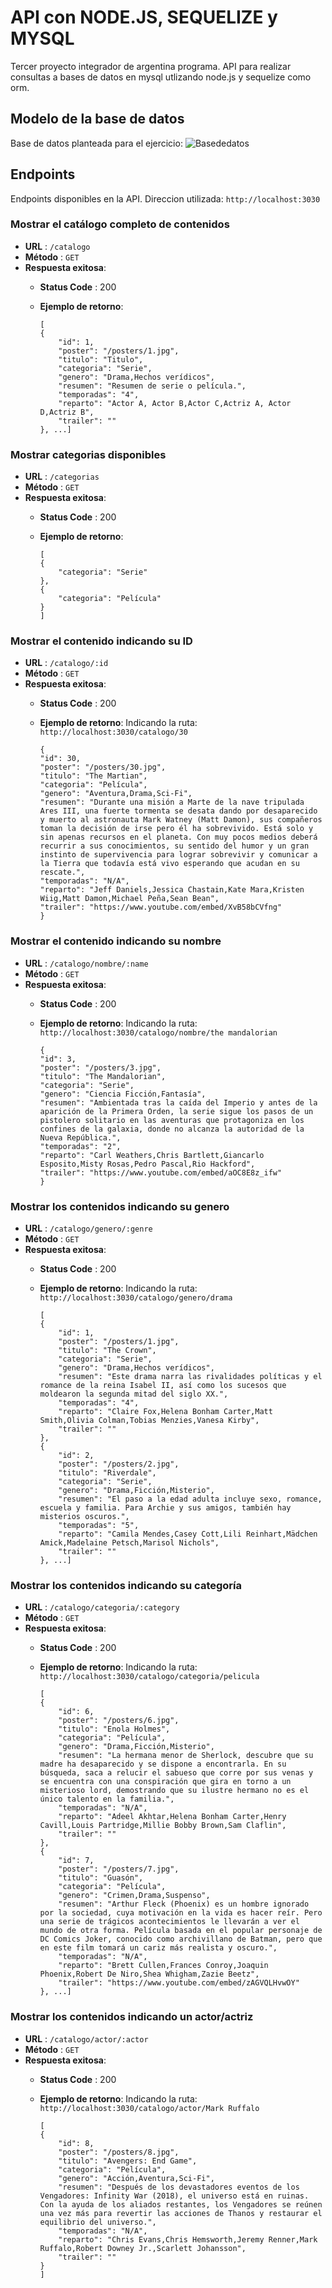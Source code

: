 # API con NODE.JS, SEQUELIZE y MYSQL
Tercer proyecto integrador de argentina programa.
API para realizar consultas a bases de datos en mysql utlizando node.js y sequelize como orm.

## Modelo de la base de datos
Base de datos planteada para el ejercicio:
![Basededatos](img/tablas.png)

## Endpoints
Endpoints disponibles en la API. Direccion utilizada: `http://localhost:3030`

### Mostrar el catálogo completo de contenidos
- **URL** : `/catalogo`
- **Método** : `GET`
- **Respuesta exitosa**:
  - **Status Code** : 200
  - **Ejemplo de retorno**:

    ```
    [
    {
        "id": 1,
        "poster": "/posters/1.jpg",
        "titulo": "Titulo",
        "categoria": "Serie",
        "genero": "Drama,Hechos verídicos",
        "resumen": "Resumen de serie o película.",
        "temporadas": "4",
        "reparto": "Actor A, Actor B,Actor C,Actriz A, Actor D,Actriz B",
        "trailer": ""
    }, ...]
    ```
### Mostrar categorias disponibles
- **URL** : `/categorias`
- **Método** : `GET`
- **Respuesta exitosa**:
  - **Status Code** : 200
  - **Ejemplo de retorno**:

    ```
    [
    {
        "categoria": "Serie"
    },
    {
        "categoria": "Película"
    }
    ]
    ```
### Mostrar el contenido indicando su ID
- **URL** : `/catalogo/:id`
- **Método** : `GET`
- **Respuesta exitosa**:
  - **Status Code** : 200
  - **Ejemplo de retorno**: Indicando la ruta: `http://localhost:3030/catalogo/30`

    ```
    {
    "id": 30,
    "poster": "/posters/30.jpg",
    "titulo": "The Martian",
    "categoria": "Película",
    "genero": "Aventura,Drama,Sci-Fi",
    "resumen": "Durante una misión a Marte de la nave tripulada Ares III, una fuerte tormenta se desata dando por desaparecido y muerto al astronauta Mark Watney (Matt Damon), sus compañeros toman la decisión de irse pero él ha sobrevivido. Está solo y sin apenas recursos en el planeta. Con muy pocos medios deberá recurrir a sus conocimientos, su sentido del humor y un gran instinto de supervivencia para lograr sobrevivir y comunicar a la Tierra que todavía está vivo esperando que acudan en su rescate.",
    "temporadas": "N/A",
    "reparto": "Jeff Daniels,Jessica Chastain,Kate Mara,Kristen Wiig,Matt Damon,Michael Peña,Sean Bean",
    "trailer": "https://www.youtube.com/embed/XvB58bCVfng"
    }
    ```

### Mostrar el contenido indicando su nombre
- **URL** : `/catalogo/nombre/:name`
- **Método** : `GET`
- **Respuesta exitosa**:
  - **Status Code** : 200
  - **Ejemplo de retorno**:
    Indicando la ruta: `http://localhost:3030/catalogo/nombre/the mandalorian`

    ```
    {
    "id": 3,
    "poster": "/posters/3.jpg",
    "titulo": "The Mandalorian",
    "categoria": "Serie",
    "genero": "Ciencia Ficción,Fantasía",
    "resumen": "Ambientada tras la caída del Imperio y antes de la aparición de la Primera Orden, la serie sigue los pasos de un pistolero solitario en las aventuras que protagoniza en los confines de la galaxia, donde no alcanza la autoridad de la Nueva República.",
    "temporadas": "2",
    "reparto": "Carl Weathers,Chris Bartlett,Giancarlo Esposito,Misty Rosas,Pedro Pascal,Rio Hackford",
    "trailer": "https://www.youtube.com/embed/aOC8E8z_ifw"
    }
    ```

### Mostrar los contenidos indicando su genero
- **URL** : `/catalogo/genero/:genre`
- **Método** : `GET`
- **Respuesta exitosa**:
  - **Status Code** : 200
  - **Ejemplo de retorno**:
    Indicando la ruta: `http://localhost:3030/catalogo/genero/drama`

    ```
    [
    {
        "id": 1,
        "poster": "/posters/1.jpg",
        "titulo": "The Crown",
        "categoria": "Serie",
        "genero": "Drama,Hechos verídicos",
        "resumen": "Este drama narra las rivalidades políticas y el romance de la reina Isabel II, así como los sucesos que moldearon la segunda mitad del siglo XX.",
        "temporadas": "4",
        "reparto": "Claire Fox,Helena Bonham Carter,Matt Smith,Olivia Colman,Tobias Menzies,Vanesa Kirby",
        "trailer": ""
    },
    {
        "id": 2,
        "poster": "/posters/2.jpg",
        "titulo": "Riverdale",
        "categoria": "Serie",
        "genero": "Drama,Ficción,Misterio",
        "resumen": "El paso a la edad adulta incluye sexo, romance, escuela y familia. Para Archie y sus amigos, también hay misterios oscuros.",
        "temporadas": "5",
        "reparto": "Camila Mendes,Casey Cott,Lili Reinhart,Mädchen Amick,Madelaine Petsch,Marisol Nichols",
        "trailer": ""
    }, ...]
    ```

### Mostrar los contenidos indicando su categoría
- **URL** : `/catalogo/categoria/:category`
- **Método** : `GET`
- **Respuesta exitosa**:
  - **Status Code** : 200
  - **Ejemplo de retorno**:
    Indicando la ruta: `http://localhost:3030/catalogo/categoria/pelicula`

    ```
    [
    {
        "id": 6,
        "poster": "/posters/6.jpg",
        "titulo": "Enola Holmes",
        "categoria": "Película",
        "genero": "Drama,Ficción,Misterio",
        "resumen": "La hermana menor de Sherlock, descubre que su madre ha desaparecido y se dispone a encontrarla. En su búsqueda, saca a relucir el sabueso que corre por sus venas y se encuentra con una conspiración que gira en torno a un misterioso lord, demostrando que su ilustre hermano no es el único talento en la familia.",
        "temporadas": "N/A",
        "reparto": "Adeel Akhtar,Helena Bonham Carter,Henry Cavill,Louis Partridge,Millie Bobby Brown,Sam Claflin",
        "trailer": ""
    },
    {
        "id": 7,
        "poster": "/posters/7.jpg",
        "titulo": "Guasón",
        "categoria": "Película",
        "genero": "Crimen,Drama,Suspenso",
        "resumen": "Arthur Fleck (Phoenix) es un hombre ignorado por la sociedad, cuya motivación en la vida es hacer reír. Pero una serie de trágicos acontecimientos le llevarán a ver el mundo de otra forma. Película basada en el popular personaje de DC Comics Joker, conocido como archivillano de Batman, pero que en este film tomará un cariz más realista y oscuro.",
        "temporadas": "N/A",
        "reparto": "Brett Cullen,Frances Conroy,Joaquin Phoenix,Robert De Niro,Shea Whigham,Zazie Beetz",
        "trailer": "https://www.youtube.com/embed/zAGVQLHvwOY"
    }, ...]
    ```

### Mostrar los contenidos indicando un actor/actriz
- **URL** : `/catalogo/actor/:actor`
- **Método** : `GET`
- **Respuesta exitosa**:
  - **Status Code** : 200
  - **Ejemplo de retorno**:
    Indicando la ruta: `http://localhost:3030/catalogo/actor/Mark Ruffalo`

    ```
    [
    {
        "id": 8,
        "poster": "/posters/8.jpg",
        "titulo": "Avengers: End Game",
        "categoria": "Película",
        "genero": "Acción,Aventura,Sci-Fi",
        "resumen": "Después de los devastadores eventos de los Vengadores: Infinity War (2018), el universo está en ruinas. Con la ayuda de los aliados restantes, los Vengadores se reúnen una vez más para revertir las acciones de Thanos y restaurar el equilibrio del universo.",
        "temporadas": "N/A",
        "reparto": "Chris Evans,Chris Hemsworth,Jeremy Renner,Mark Ruffalo,Robert Downey Jr.,Scarlett Johansson",
        "trailer": ""
    }
    ]
    ```
